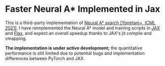 # Faster Neural A\* Implemented in Jax

This is a third-party implementation of [Neural A\* search [Yonetani+, ICML 2021]](https://github.com/omron-sinicx/neural-astar/).
I have reimplemented the Neural A* model and training scripts in [JAX](https://github.com/google/jax) and [Flax](https://github.com/google/flax), and expect an overall speedup thanks to JAX's jit compile and vmapping.

**The implementation is under active development;** the quantitative performance is still limited due to potential bugs and implementation differences between PyTorch and JAX.
